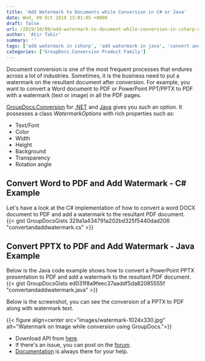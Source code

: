 ```yaml
---
title: 'Add Watermark to Documents while Conversion in C# or Java'
date: Wed, 09 Oct 2019 13:01:05 +0000
draft: false
url: /2019/10/09/add-watermark-to-document-while-conversion-in-csharp-or-java/
author: 'Atir Tahir'
summary: ''
tags: ['add watermark in csharp', 'add watermark in java', 'convert and watermark', 'watermark in csharp and java']
categories: ['GroupDocs.Conversion Product Family']
---
```


Document conversion is one of the most frequent processes that endures across a lot of industries. Sometimes, it is the business need to put a watermark on the resultant document after conversion. For example, you want to convert a Word document to PDF or PowerPoint PPT/PPTX to PDF with a watermark (text or image) in all the PDF pages.

[GroupDocs.Conversion](https://products.groupdocs.com/conversion) for [.NET](https://products.groupdocs.com/conversion/net) and [Java](https://products.groupdocs.com/conversion/java) gives you such an option. It possesses a class _WatermarkOptions_ with rich properties such as:

*   Text/Font
*   Color
*   Width
*   Height
*   Background
*   Transparency
*   Rotation angle

## Convert Word to PDF and Add Watermark - C# Example

Let's have a look at the C# implementation of how to convert a word DOCX document to PDF and add a watermark to the resultant PDF document.  
{{< gist GroupDocsGists 329a1a434791a202bd325f5440dad206 "convertandaddwatermark.cs" >}}

## Convert PPTX to PDF and Add Watermark - Java Example

Below is the Java code example shows how to convert a PowerPoint PPTX presentation to PDF and add a watermark to the resultant PDF document.  
{{< gist GroupDocsGists ed031f8a9feec37aaddf5da82085555f "convertandaddwatermark.java" >}}

Below is the screenshot, you can see the conversion of a PPTX to PDF along with watermark text.



{{< figure align=center src="images/watermark-1024x330.jpg" alt="Watermark on Image while conversion using GroupDocs.">}}


*   Download API from [here](https://downloads.groupdocs.com/conversion/).
*   If there's an issue, you can post on the [forum](https://forum.groupdocs.com/c/conversion).
*   [Documentation](https://docs.groupdocs.com/display/conversionproductfamily/Home) is always there for your help.




